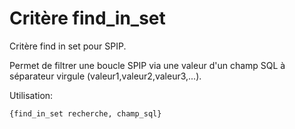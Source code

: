 Critère find_in_set
===================

Critère find in set pour SPIP.

Permet de filtrer une boucle SPIP via une valeur d'un champ SQL à séparateur virgule (valeur1,valeur2,valeur3,...).

Utilisation:

<code>{find_in_set recherche, champ_sql}</code>
